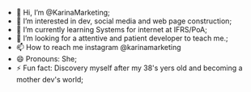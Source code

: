 - 👋 Hi, I’m @KarinaMarketing;
- 👀 I’m interested in dev, social media and web page construction;
- 🌱 I’m currently learning Systems for internet at IFRS/PoA;
- 💞️ I’m looking for a attentive and patient developer to teach me.;
- 📫 How to reach me instagram @karinamarketing
- 😄 Pronouns: She;
- ⚡ Fun fact: Discovery myself after my 38's yers old and becoming a mother dev's world;

<!---
KarinaMarketing/KarinaMarketing is a ✨ special ✨ repository because its `README.md` (this file) appears on your GitHub profile.
You can click the Preview link to take a look at your changes.
--->
